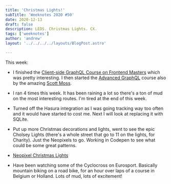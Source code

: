 ```yaml
---
title: 'Christmas Lights!'
subTitle: 'Weeknotes 2020 #50'
date: 2020-12-13
draft: false
description: LEDS. Christmas Lights. CX.
tags: ['weeknotes']
author: 'andrew'
layout: '../../../../layouts/BlogPost.astro'

---
```

This week:

- I finished the [Client-side GraphQL Course on Frontend Masters](https://frontendmasters.com/courses/client-graphql-react/) which was pretty interesting. I then started the [Advanced GraphQL](https://frontendmasters.com/courses/advanced-graphql-v2/) course also by the amazing [Scott Moss](https://twitter.com/scotups).

- I ran 4 times this week. It has been raining a lot so there's a ton of mud on the most interesting routes. I'm tired at the end of this week.

- Turned off the Hasura integration as I was going tracking way too often and it would have started to cost me. Next I will look at replacing it with SQLite.

- Put up more Christmas decorations and lights, went to see the epic Cholsey Lights (there's a whole street that go to 11 on the lights, for Charity). Just the Neopixels to go. Working in Codepen to see what could be some great patterns.

- [Neopixel Christmas Lights](https://codepen.io/ventureharbour/pen/YzGpeBg?editors=0010)

- Have been watching some of the Cyclocross on Eurosport. Basically mountain biking on a road bike, for an hour over laps of a course in Belgium or Holland. Lots of mud, lots of excitement!
